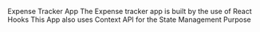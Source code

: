Expense Tracker App
  The Expense tracker app is built by the use of React Hooks 
  This App also uses Context API for the State Management Purpose
  
